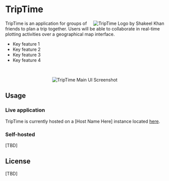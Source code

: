 # TripTime

<img src="https://github.com/rafiazman/TripTime/blob/feature/triptime-logo/assets/bw_logo_github.png" align="right" title="TripTime Logo by Shakeel Khan">

TripTime is an application for groups of friends to plan a trip together. Users will be able to collaborate in real-time plotting activities over a geographical map interface.

* Key feature 1
* Key feature 2
* Key feature 3
* Key feature 4

&ensp;

<p align="center">
  <img src="https://via.placeholder.com/800x500" alt="TripTime Main UI Screenshot">
</p>

## Usage

### Live application

TripTime is currently hosted on a [Host Name Here] instance located [here](https://www.youtube.com/watch?v=dQw4w9WgXcQ).

### Self-hosted

[TBD]

## License

[TBD]
